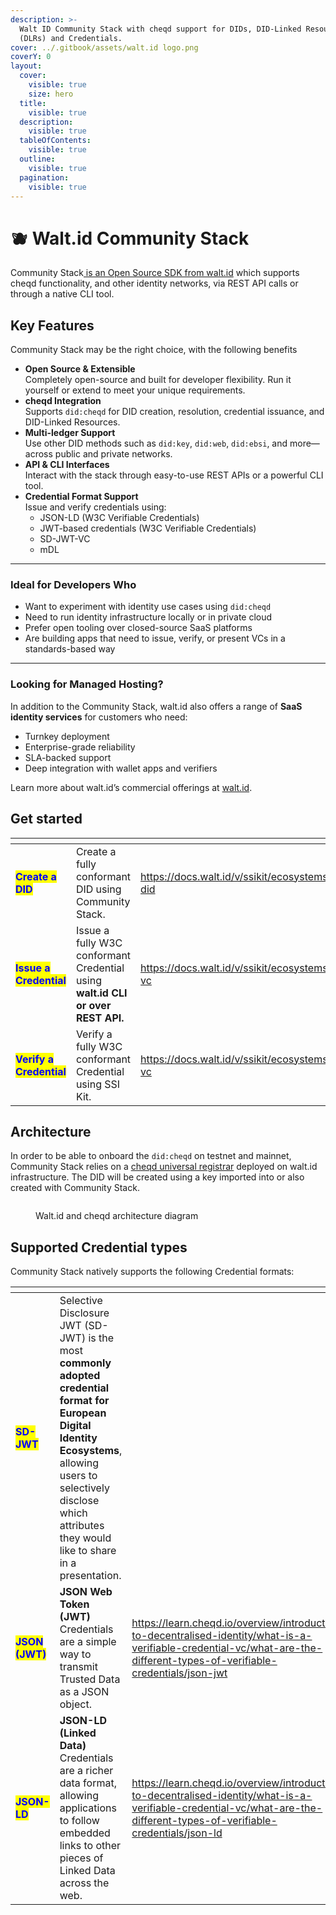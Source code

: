 ```yaml
---
description: >-
  Walt ID Community Stack with cheqd support for DIDs, DID-Linked Resources
  (DLRs) and Credentials.
cover: ../.gitbook/assets/walt.id logo.png
coverY: 0
layout:
  cover:
    visible: true
    size: hero
  title:
    visible: true
  description:
    visible: true
  tableOfContents:
    visible: true
  outline:
    visible: true
  pagination:
    visible: true
---
```


# 🫐 Walt.id Community Stack

Community Stack[ is an Open Source SDK from walt.id](https://walt.id/ssi-kit) which supports cheqd functionality, and other identity networks, via REST API calls or through a native CLI tool. &#x20;

## Key Features

Community Stack may be the right choice, with the following benefits

* **Open Source & Extensible**\
  Completely open-source and built for developer flexibility. Run it yourself or extend to meet your unique requirements.
* **cheqd Integration**\
  Supports `did:cheqd` for DID creation, resolution, credential issuance, and DID-Linked Resources.
* **Multi-ledger Support**\
  Use other DID methods such as `did:key`, `did:web`, `did:ebsi`, and more—across public and private networks.
* **API & CLI Interfaces**\
  Interact with the stack through easy-to-use REST APIs or a powerful CLI tool.
* **Credential Format Support**\
  Issue and verify credentials using:
  * JSON-LD (W3C Verifiable Credentials)
  * JWT-based credentials (W3C Verifiable Credentials)
  * SD-JWT-VC
  * mDL

***

### Ideal for Developers Who

* Want to experiment with identity use cases using `did:cheqd`
* Need to run identity infrastructure locally or in private cloud
* Prefer open tooling over closed-source SaaS platforms
* Are building apps that need to issue, verify, or present VCs in a standards-based way

***

### Looking for Managed Hosting?

In addition to the Community Stack, walt.id also offers a range of **SaaS identity services** for customers who need:

* Turnkey deployment
* Enterprise-grade reliability
* SLA-backed support
* Deep integration with wallet apps and verifiers

Learn more about walt.id’s commercial offerings at [walt.id](https://walt.id).

## Get started

<table data-view="cards"><thead><tr><th></th><th></th><th data-hidden data-card-target data-type="content-ref"></th></tr></thead><tbody><tr><td><mark style="color:blue;"><strong>Create a DID</strong></mark></td><td>Create a fully conformant DID using Community Stack.</td><td><a href="https://docs.walt.id/v/ssikit/ecosystems/cheqd/create-did">https://docs.walt.id/v/ssikit/ecosystems/cheqd/create-did</a></td></tr><tr><td><mark style="color:blue;"><strong>Issue a Credential</strong></mark></td><td>Issue a fully W3C conformant Credential using <strong>walt.id CLI or over REST API.</strong></td><td><a href="https://docs.walt.id/v/ssikit/ecosystems/cheqd/issue-vc">https://docs.walt.id/v/ssikit/ecosystems/cheqd/issue-vc</a></td></tr><tr><td><mark style="color:blue;"><strong>Verify a Credential</strong></mark></td><td>Verify a fully W3C conformant Credential using SSI Kit.</td><td><a href="https://docs.walt.id/v/ssikit/ecosystems/cheqd/verify-vc">https://docs.walt.id/v/ssikit/ecosystems/cheqd/verify-vc</a></td></tr></tbody></table>

## Architecture

In order to be able to onboard the `did:cheqd` on testnet and mainnet, Community Stack relies on a [cheqd universal registrar](https://github.com/cheqd/did-registrar) deployed on walt.id infrastructure. The DID will be created using a key imported into or also created with Community Stack.

<figure><img src="../.gitbook/assets/walt id architecture.png" alt=""><figcaption><p>Walt.id and cheqd architecture diagram</p></figcaption></figure>

## Supported Credential types

Community Stack natively supports the following Credential formats:

<table data-card-size="large" data-view="cards"><thead><tr><th></th><th></th><th data-hidden data-card-target data-type="content-ref"></th></tr></thead><tbody><tr><td><mark style="color:blue;"><strong>SD-JWT</strong></mark></td><td>Selective Disclosure JWT (SD-JWT) is the most <strong>commonly adopted credential format for European Digital Identity Ecosystems</strong>, allowing users to selectively disclose which attributes they would like to share in a presentation.</td><td></td></tr><tr><td><mark style="color:blue;"><strong>JSON (JWT)</strong></mark></td><td><strong>JSON Web Token (JWT)</strong> Credentials are a simple way to transmit Trusted Data as a JSON object.</td><td><a href="https://learn.cheqd.io/overview/introduction-to-decentralised-identity/what-is-a-verifiable-credential-vc/what-are-the-different-types-of-verifiable-credentials/json-jwt">https://learn.cheqd.io/overview/introduction-to-decentralised-identity/what-is-a-verifiable-credential-vc/what-are-the-different-types-of-verifiable-credentials/json-jwt</a></td></tr><tr><td><mark style="color:blue;"><strong>JSON-LD</strong></mark></td><td><strong>JSON-LD (Linked Data)</strong> Credentials are a richer data format, allowing applications to follow embedded links to other pieces of Linked Data across the web.</td><td><a href="https://learn.cheqd.io/overview/introduction-to-decentralised-identity/what-is-a-verifiable-credential-vc/what-are-the-different-types-of-verifiable-credentials/json-ld">https://learn.cheqd.io/overview/introduction-to-decentralised-identity/what-is-a-verifiable-credential-vc/what-are-the-different-types-of-verifiable-credentials/json-ld</a></td></tr></tbody></table>
